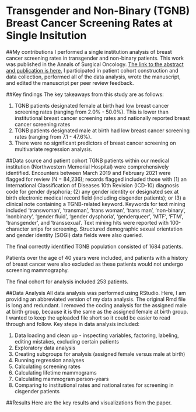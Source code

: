 # Transgender and Non-Binary (TGNB) Breast Cancer Screening Rates at Single Insitution

##My contributions
I performed a single institution analysis of breast cancer screening rates in transgender and non-binary patients. This work was published in the Annals of Surgical Oncology. [The link to the abstract and publication is here.](https://pubmed.ncbi.nlm.nih.gov/34704183/)
I participated in patient cohort construction and data collection, performed all of the data analysis, wrote the manuscript, and edited the manuscript per peer review feedback.

##Key findings
The key takeaways from this study are as follows:  <br>
1. TGNB patients designated female at birth had low breast cancer screening rates (ranging from 2.0% - 50.0%). This is lower than institutional breast cancer screening rates and nationally reported breast cancer screening rates  <br>
2. TGNB patients designated male at birth had low breast cancer screening rates (ranging from 7.1 - 47.6%).  <br>
3. There were no significant predictors of breast cancer screening on multivariate regression analysis.

##Data source and patient cohort
TGNB patients within our medical institution (Northwestern Memorial Hospital) were comprehensively identified. Encounters between March 2019 and February 2021 were flagged for review (N = 84,236); records flagged included those with (1) an International Classification of Diseases 10th Revision (ICD-10) diagnosis code for gender dysphoria; (2) any gender identity or designated sex at birth electronic medical record field (including cisgender patients); or (3) a clinical note containing a TGNB-related keyword. Keywords for text mining included ‘transwoman’, ‘transman’, ‘trans woman’, ‘trans man’, ‘non-binary’, ‘nonbinary’, ‘gender fluid’, ‘gender dysphoria’, ‘genderqueer’, ‘MTF’, ‘FTM’, ‘transgender’, and ‘transsexual’. Text mining hits were reported with 100-character snips for screening. Structured demographic sexual orientation and gender identity (SOGI) data fields were also queried.  <br> 

The final correctly identified TGNB population consisted of 1684 patients.  <br> 

Patients over the age of 40 years were included, and patients with a history of breast cancer were also excluded as these patients would not undergo screening mammography.  <br>

The final cohort for analysis included 253 patients.

##Data Analysis
All data analysis was performed using RStudio. Here, I am providing an abbreviated version of my data analysis. The original Rmd file is long and redundant. I removed the coding analysis for the assigned male at birth group, because it is the same as the assigned female at birth group. I wanted to keep the uploaded file short so it could be easier to read through and follow.
Key steps in data analysis included:  <br>
1. Data loading and clean up - inspecting variables, factoring, labeling, editing mistakes, excluding certain patients
2. Exploratory data analysis
3. Creating subgroups for analysis (assigned female versus male at birth)
4. Running regression analyses
5. Calculating screening rates
6. Calculating lifetime mammograms
7. Calculating mammogram person-years
8. Comparing to institutional rates and national rates for screening in cisgender patients

##Results
Here are the key results and visualizations from the paper. 

